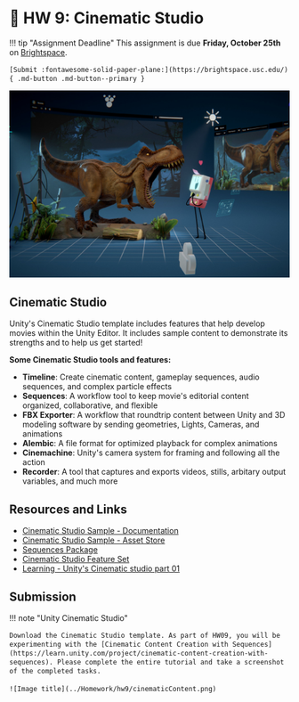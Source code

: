 # 🎥 HW 9: Cinematic Studio

!!! tip "Assignment Deadline"
    This assignment is due **Friday, October 25th** on [Brightspace](https://brightspace.usc.edu/).

    [Submit :fontawesome-solid-paper-plane:](https://brightspace.usc.edu/){ .md-button .md-button--primary }

![Image title](../Homework/hw9/cinematicStudioImage.jpeg)

## Cinematic Studio

Unity's Cinematic Studio template includes features that help develop movies within the Unity Editor. It includes sample content to demonstrate its strengths and to help us get started! 

**Some Cinematic Studio tools and features:**

* **Timeline**: Create cinematic content, gameplay sequences, audio sequences, and complex particle effects
* **Sequences**: A workflow tool to keep movie's editorial content organized, collaborative, and flexible
* **FBX Exporter**: A workflow that roundtrip content between Unity and 3D modeling software by sending geometries, Lights, Cameras, and animations
* **Alembic**: A file format for optimized playback for complex animations
* **Cinemachine**: Unity's camera system for framing and following all the action
* **Recorder**: A tool that captures and exports videos, stills, arbitary output variables, and much more

## Resources and Links
* [Cinematic Studio Sample - Documentation](https://discussions.unity.com/t/cinematic-studio-sample-details-and-documentation/838754)
* [Cinematic Studio Sample - Asset Store](https://assetstore.unity.com/packages/templates/tutorials/cinematic-studio-sample-192852)
* [Sequences Package](https://docs.unity3d.com/Packages/com.unity.sequences@2.1/manual/index.html)
* [Cinematic Studio Feature Set](https://docs.unity3d.com/Manual/CinematicStudioFeature.html)
* [Learning - Unity's Cinematic studio part 01](https://www.youtube.com/watch?v=q3qfSg0M9oI)

## Submission

!!! note "Unity Cinematic Studio"

    Download the Cinematic Studio template. As part of HW09, you will be experimenting with the [Cinematic Content Creation with Sequences](https://learn.unity.com/project/cinematic-content-creation-with-sequences). Please complete the entire tutorial and take a screenshot of the completed tasks. 

    ![Image title](../Homework/hw9/cinematicContent.png) 